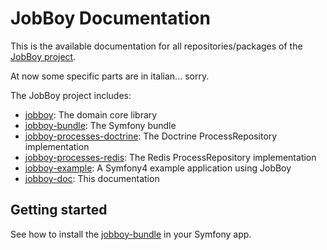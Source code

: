 # JobBoy Documentation

This is the available documentation for all repositories/packages of the
[JobBoy project](https://github.com/danielsan80?utf8=%E2%9C%93&tab=repositories&q=topic%3Ajobboy).

At now some specific parts are in italian... sorry.

The JobBoy project includes:

- [jobboy](./doc/jobboy.md): The domain core library
- [jobboy-bundle](./doc/jobboy-bundle.md): The Symfony bundle 
- [jobboy-processes-doctrine](./doc/jobboy-processes-doctrine.md):
The Doctrine ProcessRepository implementation 
- [jobboy-processes-redis](./doc/jobboy-processes-redis.md):
The Redis ProcessRepository implementation
- [jobboy-example](./doc/jobboy-example.md):
A Symfony4 example application using JobBoy
- [jobboy-doc](./README.md): This documentation




## Getting started

See how to install the [jobboy-bundle](./doc/jobboy-bundle.md) in your Symfony app. 



